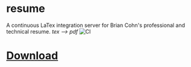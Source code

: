 # resume
A continuous LaTex integration server for Brian Cohn's professional and technical resume.
_tex --> pdf_
![CI](https://github.com/bc/resume/workflows/CI/badge.svg)
# [Download](https://github.com/bc/resume/raw/master/briancohn.pdf)
